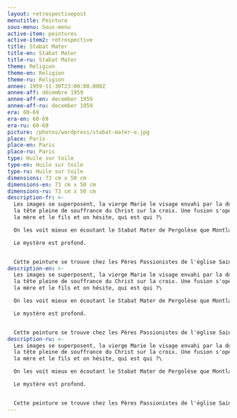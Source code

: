 ```yaml
---
layout: retrospectivepost
menutitle: Peinture
sous-menu: Sous-menu
active-item: peintures
active-item2: retrospective
title: Stabat Mater
title-en: Stabat Mater
title-ru: Stabat Mater
theme: Religion
theme-en: Religion
theme-ru: Religion
annee: 1959-11-30T23:00:00.000Z
annee-aff: décembre 1959
annee-aff-en: december 1959
annee-aff-ru: december 1959
era: 60-69
era-en: 60-69
era-ru: 60-69
picture: /photos/wordpress/stabat-mater-e.jpg
place: Paris
place-en: Paris
place-ru: Paris
type: Huile sur toile
type-en: Huile sur toile
type-ru: Huile sur toile
dimensions: 73 cm x 50 cm
dimensions-en: 73 cm x 50 cm
dimensions-ru: 73 cm x 50 cm
description-fr: >-
  Les images se superposent, la vierge Marie le visage envahi par la douleur et
  la tête pleine de souffrance du Christ sur la croix. Une fusion s'opère entre
  la mère et le fils et on hésite, qui est qui ?\

  On les voit mieux en écoutant le Stabat Mater de Pergolèse que Montlaur aimait se passer lorsqu'il peignait. L'émotion de la musique est la même qui transperce de la toile, abstraite si on ne "voit" pas.\

  Le mystère est profond.


  Cette peinture se trouve chez les Pères Passionistes de l'église Saint Joseph, 50 avenue Hoche à Paris
description-en: >-
  Les images se superposent, la vierge Marie le visage envahi par la douleur et
  la tête pleine de souffrance du Christ sur la croix. Une fusion s'opère entre
  la mère et le fils et on hésite, qui est qui ?\

  On les voit mieux en écoutant le Stabat Mater de Pergolèse que Montlaur aimait se passer lorsqu'il peignait. L'émotion de la musique est la même qui transperce de la toile, abstraite si on ne "voit" pas.\

  Le mystère est profond.


  Cette peinture se trouve chez les Pères Passionistes de l'église Saint Joseph, 50 avenue Hoche à Paris
description-ru: >-
  Les images se superposent, la vierge Marie le visage envahi par la douleur et
  la tête pleine de souffrance du Christ sur la croix. Une fusion s'opère entre
  la mère et le fils et on hésite, qui est qui ?\

  On les voit mieux en écoutant le Stabat Mater de Pergolèse que Montlaur aimait se passer lorsqu'il peignait. L'émotion de la musique est la même qui transperce de la toile, abstraite si on ne "voit" pas.\

  Le mystère est profond.


  Cette peinture se trouve chez les Pères Passionistes de l'église Saint Joseph, 50 avenue Hoche à Paris
---
```

